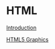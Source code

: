 # HTML

[Introduction](https://www.notion.so/Introduction-2d4f3e764daa41c0a7b8ff7133d463f5)

[HTML5 Graphics](https://www.notion.so/HTML5-Graphics-477a8e4dbd6a41fe9391e2eba71e2859)

[](https://www.notion.so/4a9234474edf443e84a0a6fe0de2738d)